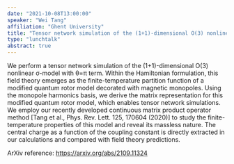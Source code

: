 ```yaml
---
date: "2021-10-08T13:00:00"
speaker: "Wei Tang"
affiliation: "Ghent University"
title: "Tensor network simulation of the (1+1)-dimensional O(3) nonlinear σ-model with θ=π term"
type: "lunchtalk"
abstract: true
---
```


 We perform a tensor network simulation of the (1+1)-dimensional O(3) nonlinear σ-model with θ=π term. Within the Hamiltonian formulation, this field theory emerges as the finite-temperature partition function of a modified quantum rotor model decorated with magnetic monopoles. Using the monopole harmonics basis, we derive the matrix representation for this modified quantum rotor model, which enables tensor network simulations. We employ our recently developed continuous matrix product operator method [Tang et al., Phys. Rev. Lett. 125, 170604 (2020)] to study the finite-temperature properties of this model and reveal its massless nature. The central charge as a function of the coupling constant is directly extracted in our calculations and compared with field theory predictions. 

ArXiv reference: https://arxiv.org/abs/2109.11324
